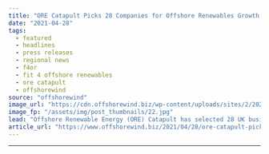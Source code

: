 ```yaml
---
title: "ORE Catapult Picks 28 Companies for Offshore Renewables Growth Programme"
date: "2021-04-28"
tags: 
  - featured
  - headlines
  - press releases
  - regional news
  - f4or
  - fit 4 offshore renewables
  - ore catapult
  - offshorewind
source: "offshorewind"
image_url: "https://cdn.offshorewind.biz/wp-content/uploads/sites/2/2021/04/28110002/ORE-Catapult-Picks-28-Companies-for-Offshore-Renewables-Growth-Programme.jpg"
image_fp: "/assets/img/post_thumbnails/22.jpg"
lead: "Offshore Renewable Energy (ORE) Catapult has selected 28 UK businesses to benefit from the"
article_url: "https://www.offshorewind.biz/2021/04/28/ore-catapult-picks-28-companies-for-offshore-renewables-growth-programme/"
---
```


---

